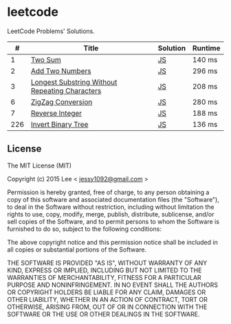 leetcode
=============
LeetCode Problems' Solutions.

| # | Title | Solution | Runtime |
|---|-------|----------|---------|
| 1 | [Two Sum](https://leetcode.com/problems/two-sum/) | [JS](./javascript/1_TwoSum.js) | 140 ms |
| 2 | [Add Two Numbers](https://leetcode.com/problems/add-two-numbers/) | [JS](./javascript/2_AddTwoNumbers.js) | 296 ms |
| 3 | [Longest Substring Without Repeating Characters](https://leetcode.com/problems/longest-substring-without-repeating-characters/) | [JS](./javascript/3_LongestSubstringWithoutRepeatingCharacters.js) | 208 ms |
| 6 | [ZigZag Conversion](https://leetcode.com/problems/zigzag-conversion/) | [JS](./javascript/6_ZigZagConversion.js) | 280 ms |
| 7 | [Reverse Integer](https://leetcode.com/problems/reverse-integer/) | [JS](./javascript/7_ReverseInteger.js) | 188 ms |
|226| [Invert Binary Tree](https://leetcode.com/problems/two-sum/) | [JS](./javascript/226_InvertBinaryTree.js) | 136 ms |

## License

The MIT License (MIT)

Copyright (c) 2015 Lee  < jessy1092@gmail.com >

Permission is hereby granted, free of charge, to any person obtaining a copy of
this software and associated documentation files (the "Software"), to deal in
the Software without restriction, including without limitation the rights to
use, copy, modify, merge, publish, distribute, sublicense, and/or sell copies of
the Software, and to permit persons to whom the Software is furnished to do so,
subject to the following conditions:

The above copyright notice and this permission notice shall be included in all
copies or substantial portions of the Software.

THE SOFTWARE IS PROVIDED "AS IS", WITHOUT WARRANTY OF ANY KIND, EXPRESS OR
IMPLIED, INCLUDING BUT NOT LIMITED TO THE WARRANTIES OF MERCHANTABILITY, FITNESS
FOR A PARTICULAR PURPOSE AND NONINFRINGEMENT. IN NO EVENT SHALL THE AUTHORS OR
COPYRIGHT HOLDERS BE LIABLE FOR ANY CLAIM, DAMAGES OR OTHER LIABILITY, WHETHER
IN AN ACTION OF CONTRACT, TORT OR OTHERWISE, ARISING FROM, OUT OF OR IN
CONNECTION WITH THE SOFTWARE OR THE USE OR OTHER DEALINGS IN THE SOFTWARE.
